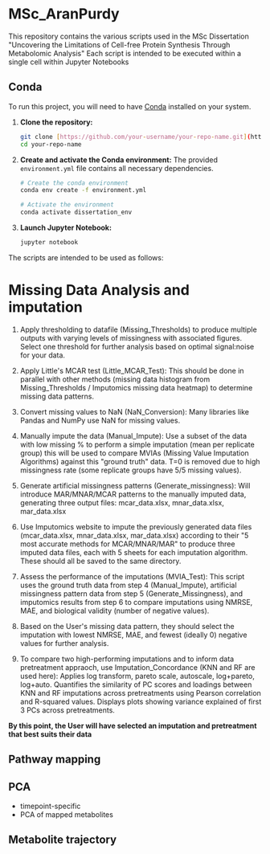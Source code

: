 # MSc_AranPurdy
This repository contains the various scripts used in the MSc Dissertation "Uncovering the Limitations of Cell-free Protein Synthesis Through Metabolomic Analysis"
Each script is intended to be executed within a single cell within Jupyter Notebooks

## Conda 
To run this project, you will need to have [Conda](https://www.anaconda.com/products/distribution) installed on your system.

1.  **Clone the repository:**
    ```bash
    git clone [https://github.com/your-username/your-repo-name.git](https://github.com/your-username/your-repo-name.git)
    cd your-repo-name
    ```

2.  **Create and activate the Conda environment:**
    The provided `environment.yml` file contains all necessary dependencies.
    ```bash
    # Create the conda environment
    conda env create -f environment.yml

    # Activate the environment
    conda activate dissertation_env
    ```

3.  **Launch Jupyter Notebook:**
    ```bash
    jupyter notebook
    ```

The scripts are intended to be used as follows: 

# Missing Data Analysis and imputation
1. Apply thresholding to datafile (Missing_Thresholds) to produce multiple outputs with varying levels of missingness with associated figures. Select one threshold for further analysis based on optimal signal:noise for your data.

2. Apply Little's MCAR test (Little_MCAR_Test): This should be done in parallel with other methods (missing data histogram from Missing_Thresholds / Imputomics missing data heatmap) to determine missing data patterns.

3. Convert missing values to NaN (NaN_Conversion): Many libraries like Pandas and NumPy use NaN for missing values.

4. Manually impute the data (Manual_Impute): Use a subset of the data with low missing % to perform a simple imputation (mean per replicate group) this will be used to compare MVIAs (Missing Value Imputation Algorithms) against this "ground truth" data. T=0 is removed due to high missingness rate (some replicate groups have 5/5 missing values).

5. Generate artificial missingness patterns (Generate_missingness): Will introduce MAR/MNAR/MCAR patterns to the manually imputed data, generating three output files: mcar_data.xlsx, mnar_data.xlsx, mar_data.xlsx

6. Use Imputomics website to impute the previously generated data files (mcar_data.xlsx, mnar_data.xlsx, mar_data.xlsx) according to their "5 most accurate methods for MCAR/MNAR/MAR" to produce three imputed data files, each with 5 sheets for each imputation algorithm. These should all be saved to the same directory.

7. Assess the performance of the imputations (MVIA_Test): This script uses the ground truth data from step 4 (Manual_Impute), artificial missingness pattern data from step 5 (Generate_Missingness), and imputomics results from step 6 to compare imputations using NMRSE, MAE, and biological validity (number of negative values).

8. Based on the User's missing data pattern, they should select the imputation with lowest NMRSE, MAE, and fewest (ideally 0) negative values for further analysis.

9. To compare two high-performing imputations and to inform data pretreatment appraoch, use Imputation_Concordance (KNN and RF are used here): Applies log transform, pareto scale, autoscale, log+pareto, log+auto. Quantifies the similarity of PC scores and loadings between KNN and RF imputations across pretreatments using Pearson correlation and R-squared values. Displays plots showing variance explained of first 3 PCs across pretreatments.  

**By this point, the User will have selected an imputation and pretreatment that best suits their data**

## Pathway mapping 

## PCA 
- timepoint-specific
- PCA of mapped metabolites

## Metabolite trajectory 


